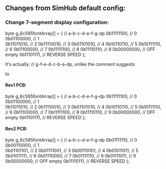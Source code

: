 ## Changes from SimHub default config:
### Change 7-segment display configuration:
byte g_6c595fontArray[] = {
	// a-b-c-d-e-f-g-dp
  0b11111100, // 0        
  0b01100000, // 1            
  0b11011010, // 2
  0b11110010, // 3
  0b01101010, // 4
  0b10110110, // 5
  0b10111110, // 6
  0b11100000, // 7
	0b11111100, // 8
	0b11110110, // 9
	0b00000000, // OFF empty
	0b11101111, // REVERSE SPEED
};

It's actually:
// g-f-e-d-c-b-a-dp, unlike the comment suggests

to

#### Rev1 PCB:
byte g_6c595fontArray[] = {
  // a-b-c-d-e-f-g-dp
  0b11111100, // 0        
  0b01100000, // 1            
  0b11011010, // 2
  0b11110010, // 3
  0b01101010, // 4
  0b10110110, // 5
  0b10111110, // 6
  0b11100000, // 7
  0b11111100, // 8
  0b11110110, // 9
  0b00000000, // OFF empty
  0b11101111, // REVERSE SPEED
};

#### Rev2 PCB:
byte g_6c595fontArray[] = {
	// a-b-c-d-e-f-g-dp
  0b01111110, // 0        
  0b00110000, // 1            
  0b01101101, // 2
  0b01111001, // 3
  0b00110101, // 4
  0b01011011, // 5
  0b01011111, // 6
  0b01110000, // 7
  0b01111110, // 8
  0b01111011, // 9
  0b00000000, // OFF empty
  0b11110111, // REVERSE SPEED
};